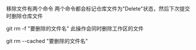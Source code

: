 移除文件有两个命令
两个命令都会标记仓库文件为"Delete"状态，然后下次提交时删除仓库文件

git rm -f "要删除的文件名"
此操作会同时删除工作区的文件

git rm --cached "要删除的文件名"